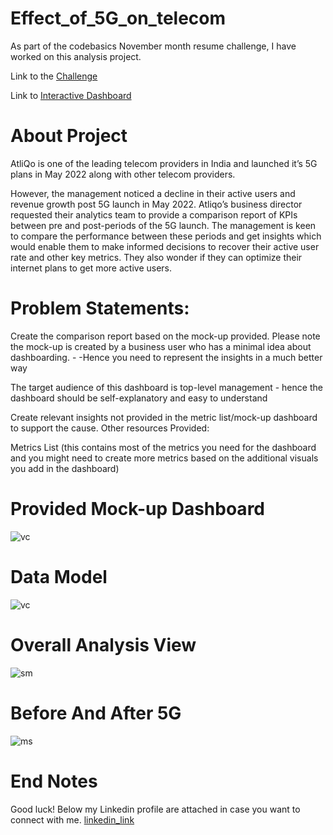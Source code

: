 # Effect_of_5G_on_telecom
As part of the codebasics November month resume challenge, I have worked on this analysis project.


Link to the [Challenge](https://codebasics.io/challenge/codebasics-resume-project-challenge)

Link to [Interactive Dashboard](https://www.novypro.com/project/power-bi-84)

# About Project

AtliQo is one of the leading telecom providers in India and launched it’s 5G plans in May 2022 along with other telecom providers.

However, the management noticed a decline in their active users and revenue growth post 5G launch in May 2022. Atliqo’s business director requested their analytics team to provide a comparison report of KPIs between pre and post-periods of the 5G launch. The management is keen to compare the performance between these periods and get insights which would enable them to make informed decisions to recover their active user rate and other key metrics. They also wonder if they can optimize their internet plans to get more active users.

# Problem Statements:

Create the comparison report based on the mock-up provided. Please note the mock-up is created by a business user who has a minimal idea about dashboarding. - -Hence you need to represent the insights in a much better way

The target audience of this dashboard is top-level management - hence the dashboard should be self-explanatory and easy to understand

Create relevant insights not provided in the metric list/mock-up dashboard to support the cause. Other resources Provided:

Metrics List (this contains most of the metrics you need for the dashboard and you might need to create more metrics based on the additional visuals you add in the dashboard)

# Provided Mock-up Dashboard


![vc](https://user-images.githubusercontent.com/119112730/222452415-c7ad953c-0f4c-41f5-acaf-9eff41af2e4c.png)


# Data Model

![vc](https://user-images.githubusercontent.com/119112730/222453114-2a74657e-2390-4bfb-8353-da4074148d20.png)

# Overall Analysis View

![sm](https://user-images.githubusercontent.com/119112730/222454302-f61ac8d8-7ca1-4cd6-8d8d-ce7db942418c.png)

# Before And After 5G

![ms](https://user-images.githubusercontent.com/119112730/222454797-6855aae0-d8d1-46ac-a15c-325bd6a6a309.png)

# End Notes
Good luck! Below my Linkedin profile are attached in case you want to connect with me.
[linkedin_link](https://www.linkedin.com/in/suraj-mishra-1a85aa222)

